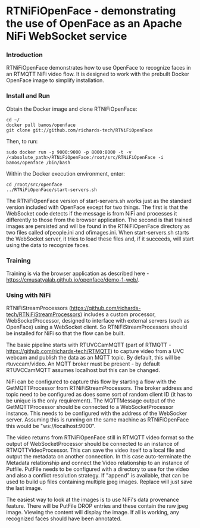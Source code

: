# RTNiFiOpenFace - demonstrating the use of OpenFace as an Apache NiFi WebSocket service

### Introduction

RTNiFiOpenFace demonstrates how to use OpenFace to recognize faces in an RTMQTT NiFi video flow. It is designed to work with the prebuilt Docker OpenFace image to simplify installation.

### Install and Run

Obtain the Docker image and clone RTNiFiOpenFace:

    cd ~/
    docker pull bamos/openface
    git clone git://github.com/richards-tech/RTNiFiOpenFace
    
Then, to run:

    sudo docker run -p 9000:9000 -p 8000:8000 -t -v /<absolute_path>/RTNiFiOpenFace:/root/src/RTNiFiOpenFace -i bamos/openface /bin/bash
    
Within the Docker execution environment, enter:

    cd /root/src/openface
    ../RTNiFiOpenFace/start-servers.sh
    
The RTNiFiOpenFace version of start-servers.sh works just as the standard version included with OpenFace except for two things. The first is that the WebSocket code detects if the message is from NiFi and processes it differently to those from the browser application. The second is that trained images are persisted and will be found in the RTNiFiOpenFace directory as two files called ofpeople.ini and ofimages.ini. When start-servers.sh starts the WebSocket server, it tries to load these files and, if it succeeds, will start using the data to recognize faces.

### Training

Training is via the browser application as described here - https://cmusatyalab.github.io/openface/demo-1-web/. 

### Using with NiFi

RTNiFiStreamProcessors (https://github.com/richards-tech/RTNiFiStreamProcessors) includes a custom processor, WebSocketProcessor, designed to interface with external servers (such as OpenFace) using a WebSocket client. So RTNiFiStreamProcessors should be installed for NiFi so that the flow can be built.

The basic pipeline starts with RTUVCCamMQTT (part of RTMQTT - https://github.com/richards-tech/RTMQTT) to capture video from a UVC webcam and publish the data as an MQTT topic. By default, this will be rtuvccam/video. An MQTT broker must be present - by default RTUVCCamMQTT assumes localhost but this can be changed.

NiFi can be configured to capture this flow by starting a flow with the GetMQTTProcessor from RTNiFiStreamProcessors. The broker address and topic need to be configured as does some sort of random client ID (it has to be unique is the only requirement). The MQTTMessage output of the GetMQTTProcessor should be connected to a WebSocketProcessor instance. This needs to be configured with the address of the WebSocker server. Assuming this is running on the same machine as RTNiFiOpenFace this would be "ws://localhost:9000".

The video returns from RTNiFiOpenFace still in RTMQTT video format so the output of WebSocketProcessor should be connected to an instance of RTMQTTVideoProcessor. This can save the video itself to a local file and output the metadata on another connection. In this case auto-terminate the Metadata relationship and connect the Video relationship to an instance of Putfile. PutFile needs to be configured with a directory to use for the video and also a conflict resolution strategy. If "append" is available, that can be used to build up files containing multiple jpeg images. Replace will just save the last image.

The easiest way to look at the images is to use NiFi's data provenance feature. There will be PutFile DROP entries and these contain the raw jpeg image. Viewing the content will display the image. If all is working, any recognized faces should have been annotated.

